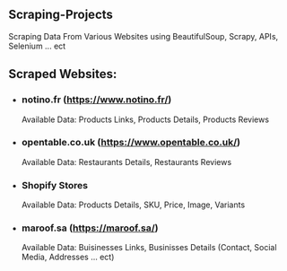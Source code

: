## Scraping-Projects
 
Scraping Data From Various Websites using BeautifulSoup, Scrapy, APIs, Selenium ... ect

## Scraped Websites:

- ### notino.fr (https://www.notino.fr/)
  
  Available Data: Products Links, Products Details, Products Reviews

- ### opentable.co.uk (https://www.opentable.co.uk/)
  
  Available Data: Restaurants Details, Restaurants Reviews

- ### Shopify Stores
  
  Available Data: Products Details, SKU, Price, Image, Variants

- ### maroof.sa (https://maroof.sa/)

  Available Data: Buisinesses Links, Businisses Details (Contact, Social Media, Addresses ... ect)
